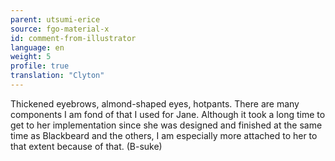 ```yaml
---
parent: utsumi-erice
source: fgo-material-x
id: comment-from-illustrator
language: en
weight: 5
profile: true
translation: "Clyton"
---
```


Thickened eyebrows, almond-shaped eyes, hotpants. There are many components I am fond of that I used for Jane. Although it took a long time to get to her implementation since she was designed and finished at the same time as Blackbeard and the others, I am especially more attached to her to that extent because of that. (B-suke)
